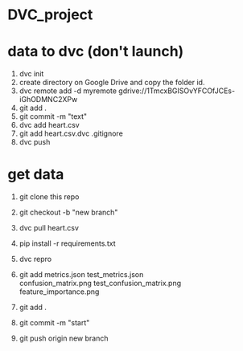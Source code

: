 # DVC_project

# data to dvc (don't launch)

1. dvc init
2. create directory on Google Drive and copy the folder id.
3. dvc remote add -d myremote gdrive://1TmcxBGISOvYFCOfJCEs-iGhODMNC2XPw
4. git add .
5. git commit -m "text"
6. dvc add heart.csv
7. git add heart.csv.dvc .gitignore
8. dvc push


# get data
1. git clone this repo
2. git checkout -b "new branch"
3. dvc pull heart.csv
4. pip install -r requirements.txt
5. dvc repro
6. git add metrics.json test_metrics.json \
         confusion_matrix.png test_confusion_matrix.png \
         feature_importance.png


4. git add .
5. git commit -m "start"
6. git push origin new branch